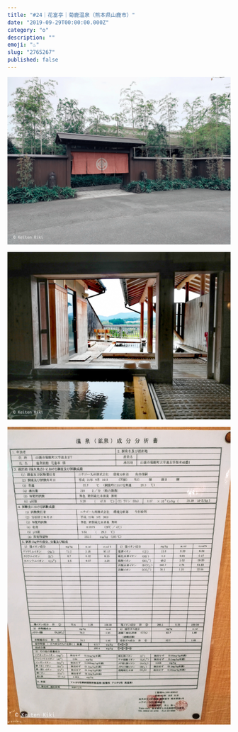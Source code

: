 ```yaml
---
title: "#24｜花富亭｜菊鹿温泉（熊本県山鹿市）"
date: "2019-09-29T00:00:00.000Z"
category: "o"
description: ""
emoji: "♨️"
slug: "2765267"
published: false
---
```


![♨](01.jpg)

![♨](02.jpg)

![♨](03.jpg)
